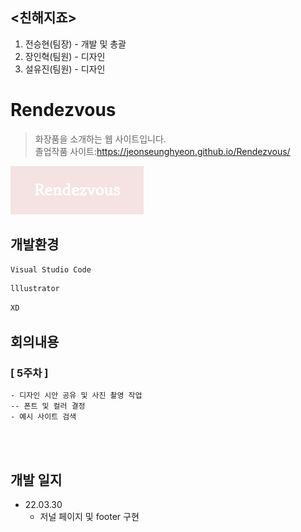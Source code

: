 ## <친해지죠>

1. 전승현(팀장) - 개발 및 총괄
2. 장인혁(팀원) - 디자인
3. 설유진(팀원) - 디자인


# Rendezvous
> 화장품을 소개하는 웹 사이트입니다.<br>
졸업작품 사이트:https://jeonseunghyeon.github.io/Rendezvous/




![](img/logo.png)

## 개발환경


```sh
Visual Studio Code
```


```sh
lllustrator
```


```sh
XD
```





## 회의내용

### [ 5주차 ]
```sh
- 디자인 시안 공유 및 사진 촬영 작업  
-- 폰트 및 컬러 결정
- 예시 사이트 검색  
```

<br>

<br>

## 개발 일지

* 22.03.30
    * 저널 페이지 및 footer 구현


